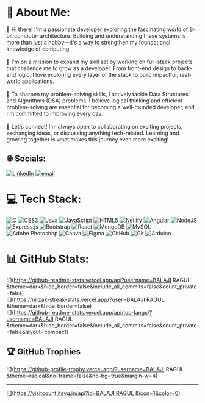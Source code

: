# 💫 About Me:
👋 Hi there! I'm a passionate developer exploring the fascinating world of 8-bit computer architecture. Building and understanding these systems is more than just a hobby—it's a way to strengthen my foundational knowledge of computing.<br><br>🚀 I'm on a mission to expand my skill set by working on full-stack projects that challenge me to grow as a developer. From front-end design to back-end logic, I love exploring every layer of the stack to build impactful, real-world applications.<br><br>🧠 To sharpen my problem-solving skills, I actively tackle Data Structures and Algorithms (DSA) problems. I believe logical thinking and efficient problem-solving are essential for becoming a well-rounded developer, and I'm committed to improving every day.<br><br>🌟 Let's connect! I'm always open to collaborating on exciting projects, exchanging ideas, or discussing anything tech-related. Learning and growing together is what makes this journey even more exciting!


## 🌐 Socials:
[![LinkedIn](https://img.shields.io/badge/LinkedIn-%230077B5.svg?logo=linkedin&logoColor=white)](https://linkedin.com/in/www.linkedin.com/in/balajiragul/) [![email](https://img.shields.io/badge/Email-D14836?logo=gmail&logoColor=white)](mailto:balajiragul.ec22@bitsathy.ac.in) 

# 💻 Tech Stack:
![C](https://img.shields.io/badge/c-%2300599C.svg?style=for-the-badge&logo=c&logoColor=white) ![CSS3](https://img.shields.io/badge/css3-%231572B6.svg?style=for-the-badge&logo=css3&logoColor=white) ![Java](https://img.shields.io/badge/java-%23ED8B00.svg?style=for-the-badge&logo=openjdk&logoColor=white) ![JavaScript](https://img.shields.io/badge/javascript-%23323330.svg?style=for-the-badge&logo=javascript&logoColor=%23F7DF1E) ![HTML5](https://img.shields.io/badge/html5-%23E34F26.svg?style=for-the-badge&logo=html5&logoColor=white) ![Netlify](https://img.shields.io/badge/netlify-%23000000.svg?style=for-the-badge&logo=netlify&logoColor=#00C7B7) ![Angular](https://img.shields.io/badge/angular-%23DD0031.svg?style=for-the-badge&logo=angular&logoColor=white) ![NodeJS](https://img.shields.io/badge/node.js-6DA55F?style=for-the-badge&logo=node.js&logoColor=white) ![Express.js](https://img.shields.io/badge/express.js-%23404d59.svg?style=for-the-badge&logo=express&logoColor=%2361DAFB) ![Bootstrap](https://img.shields.io/badge/bootstrap-%238511FA.svg?style=for-the-badge&logo=bootstrap&logoColor=white) ![React](https://img.shields.io/badge/react-%2320232a.svg?style=for-the-badge&logo=react&logoColor=%2361DAFB) ![MongoDB](https://img.shields.io/badge/MongoDB-%234ea94b.svg?style=for-the-badge&logo=mongodb&logoColor=white) ![MySQL](https://img.shields.io/badge/mysql-4479A1.svg?style=for-the-badge&logo=mysql&logoColor=white) ![Adobe Photoshop](https://img.shields.io/badge/adobe%20photoshop-%2331A8FF.svg?style=for-the-badge&logo=adobe%20photoshop&logoColor=white) ![Canva](https://img.shields.io/badge/Canva-%2300C4CC.svg?style=for-the-badge&logo=Canva&logoColor=white) ![Figma](https://img.shields.io/badge/figma-%23F24E1E.svg?style=for-the-badge&logo=figma&logoColor=white) ![GitHub](https://img.shields.io/badge/github-%23121011.svg?style=for-the-badge&logo=github&logoColor=white) ![Git](https://img.shields.io/badge/git-%23F05033.svg?style=for-the-badge&logo=git&logoColor=white) ![Arduino](https://img.shields.io/badge/-Arduino-00979D?style=for-the-badge&logo=Arduino&logoColor=white)
# 📊 GitHub Stats:
![](https://github-readme-stats.vercel.app/api?username=BALAJI RAGUL &theme=dark&hide_border=false&include_all_commits=false&count_private=false)<br/>
![](https://nirzak-streak-stats.vercel.app/?user=BALAJI RAGUL &theme=dark&hide_border=false)<br/>
![](https://github-readme-stats.vercel.app/api/top-langs/?username=BALAJI RAGUL &theme=dark&hide_border=false&include_all_commits=false&count_private=false&layout=compact)

## 🏆 GitHub Trophies
![](https://github-profile-trophy.vercel.app/?username=BALAJI RAGUL &theme=radical&no-frame=false&no-bg=true&margin-w=4)

---
[![](https://visitcount.itsvg.in/api?id=BALAJI RAGUL &icon=1&color=0)](https://visitcount.itsvg.in)

<!-- Proudly created with GPRM ( https://gprm.itsvg.in ) -->
